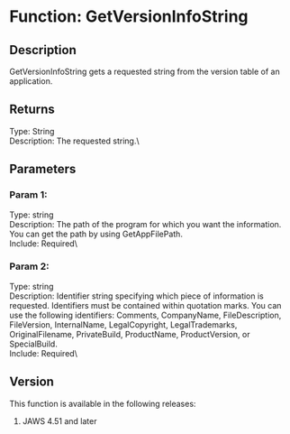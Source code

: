 # Function: GetVersionInfoString

## Description

GetVersionInfoString gets a requested string from the version table of
an application.

## Returns

Type: String\
Description: The requested string.\

## Parameters

### Param 1:

Type: string\
Description: The path of the program for which you want the information.
You can get the path by using GetAppFilePath.\
Include: Required\

### Param 2:

Type: string\
Description: Identifier string specifying which piece of information is
requested. Identifiers must be contained within quotation marks. You can
use the following identifiers: Comments, CompanyName, FileDescription,
FileVersion, InternalName, LegalCopyright, LegalTrademarks,
OriginalFilename, PrivateBuild, ProductName, ProductVersion, or
SpecialBuild.\
Include: Required\

## Version

This function is available in the following releases:

1.  JAWS 4.51 and later
